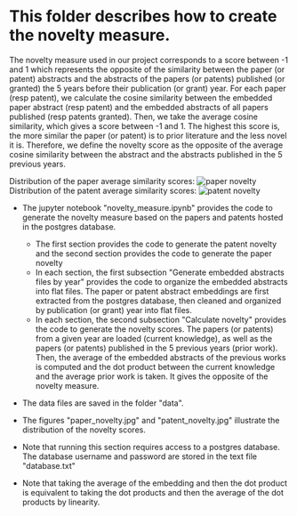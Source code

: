 # This folder describes how to create the novelty measure. 

The novelty measure used in our project corresponds to a score between -1 and 1 which represents the opposite of the similarity between the paper (or patent) abstracts and the abstracts of the papers (or patents) published (or granted) the 5 years before their publication (or grant) year. For each paper (resp patent), we calculate the cosine similarity between the embedded paper abstract (resp patent) and the embedded abstracts of all papers published (resp patents granted). Then, we take the average cosine similarity, which gives a score between -1 and 1. 
The highest this score is, the more similar the paper (or patent) is to prior literature and the less novel it is. Therefore, we define the novelty score as the opposite of the average cosine similarity between the abstract and the abstracts published in the 5 previous years. 

Distribution of the paper average similarity scores: ![paper novelty](paper_novelty.jpg)
Distribution of the patent average similarity scores: ![patent novelty](patent_novelty.jpg)

* The jupyter notebook "novelty_measure.ipynb" provides the code to generate the novelty measure based on the papers and patents hosted in the postgres database.
    * The first section provides the code to generate the patent novelty and the second section provides the code to generate the paper novelty
    * In each section, the first subsection "Generate embedded abstracts files by year" provides the code to organize the embedded abstracts into flat files. The paper or patent abstract embeddings are first extracted from the postgres database, then cleaned and organized by publication (or grant) year into flat files.
    * In each section, the second subsection "Calculate novelty" provides the code to generate the novelty scores. The papers (or patents) from a given year are loaded (current knowledge), as well as the papers (or patents) published in the 5 previous years (prior work). Then, the average of the embedded abstracts of the previous works is computed and the dot product between the current knowledge and the average prior work is taken. It gives the opposite of the novelty measure.

*  The data files are saved in the folder "data".
*  The figures "paper_novelty.jpg" and "patent_novelty.jpg" illustrate the distribution of the novelty scores. 

* Note that running this section requires access to a postgres database. The database username and password are stored in the text file "database.txt"
* Note that taking the average of the embedding and then the dot product is equivalent to taking the dot products and then the average of the dot products by linearity. 